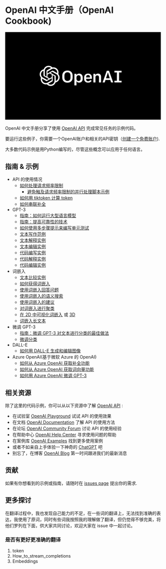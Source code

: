 

# OpenAI 中文手册（OpenAI Cookbook)

![openai-logo](https://raw.githubusercontent.com/imcda/openai-cookbook-zh-cn/main/images/OpenAI_Logo.png)

OpenAI 中文手册分享了使用 [OpenAI API] 完成常见任务的示例代码。

要运行这些例子，你需要一个OpenAI账户和相关的API密钥（[创建一个免费账户][API Signup]).

大多数代码示例是用Python编写的，尽管这些概念可以应用于任何语言。

## 指南 & 示例

* API 的使用情况
  * [如何处理请求频率限制](examples/How_to_handle_rate_limits.ipynb)
    * [避免触及请求频率限制的并行处理脚本示例](examples/api_request_parallel_processor.py)
  * [如何用 tiktoken 计算 token](examples/How_to_count_tokens_with_tiktoken.ipynb)
  * [如何串联补全](examples/How_to_stream_completions.ipynb)
* GPT-3
  * [指南：如何运行大型语言模型](how_to_work_with_large_language_models.md)
  * [指南：提高可靠性的技术](techniques_to_improve_reliability.md)
  * [如何使用多步骤提示来编写单元测试](examples/Unit_test_writing_using_a_multi-step_prompt.ipynb)
  * [文本写作范例](text_writing_examples.md)
  * [文本解释实例](text_explanation_examples.md)
  * [文本编辑实例](text_editing_examples.md)
  * [代码编写实例](code_writing_examples.md)
  * [代码解释实例](code_explanation_examples.md)
  * [代码编辑实例](code_editing_examples.md)
* 词嵌入
  * [文本比较实例](text_comparison_examples.md)
  * [如何获得词嵌入](examples/Get_embeddings.ipynb)
  * [使用词嵌入回答问题](examples/Question_answering_using_embeddings.ipynb)
  * [使用词嵌入的语义搜索](examples/Semantic_text_search_using_embeddings.ipynb)
  * [使用词嵌入的建议](examples/Recommendation_using_embeddings.ipynb)
  * [对词嵌入进行聚类](examples/Clustering.ipynb)
  * [在 2D 中可视化词嵌入](examples/Visualizing_embeddings_in_2D.ipynb) 或 [3D](examples/Visualizing_embeddings_in_3D.ipynb)
  * [词嵌入长文本](examples/Embedding_long_inputs.ipynb)
* 微调 GPT-3
  * [指南：微调 GPT-3 对文本进行分类的最佳做法](https://docs.google.com/document/d/1rqj7dkuvl7Byd5KQPUJRxc19BJt8wo0yHNwK84KfU3Q/edit)
  * [微调分类](examples/Fine-tuned_classification.ipynb)
* DALL-E
  * [如何用 DALL-E 生成和编辑图像](examples/dalle/Image_generations_edits_and_variations_with_DALL-E.ipynb)
* Azure OpenAI(基于微软 Azure 的 OpenAI)
  * [如何从 Azure OpenAI 获取补全功能](examples/azure/completions.ipynb)
  * [如何从 Azure OpenAI 获取词向量功能](examples/azure/embeddings.ipynb)
  * [如何用 Azure OpenAI 微调 GPT-3](examples/azure/finetuning.ipynb)

## 相关资源

除了这里的代码示例，你可以从以下资源中了解 [OpenAI API] :

* 在试验室 [OpenAI Playground] 试试 API 的使用效果
* 在文档 [OpenAI Documentation] 了解 API 的使用方法
* 在论坛 [OpenAI Community Forum] 讨论 API 的使用经验
* 在帮助中心 [OpenAI Help Center] 寻求使用问题的帮助
* 在案例库 [OpenAI Examples] 找到更多使用案例
* 或者不如亲自上手体验一下神奇的 [ChatGPT] 吧
* 别忘了，在博客 [OpenAI Blog] 第一时间跟进我们的最新消息

## 贡献

如果有你想看到的示例或指南，请随时在 [issues page] 提出你的需求.

[ChatGPT]: https://chat.openai.com/
[OpenAI API]: https://openai.com/api/
[API Signup]: https://beta.openai.com/signup
[OpenAI Playground]: https://beta.openai.com/playground
[OpenAI Documentation]: https://beta.openai.com/docs/introduction
[OpenAI Community Forum]: https://community.openai.com/top?period=monthly
[OpenAI Help Center]: https://help.openai.com/en/
[OpenAI Examples]: https://beta.openai.com/examples
[OpenAI Blog]: https://openai.com/blog/
[issues page]: https://github.com/openai/openai-cookbook/issues

## 更多探讨

在翻译过程中，我也发现自己能力的不足，在一些词的翻译上，无法找到准确的表达，我使用了原词，同时有些词我按照我的理解做了翻译，但仍觉得不够完美，将他们罗列在下面，供大家共同讨论，欢迎大家在 issue 中一起讨论。

### 是否有更好更准确的翻译
1. token
2. How_to_stream_completions
3. Embeddings